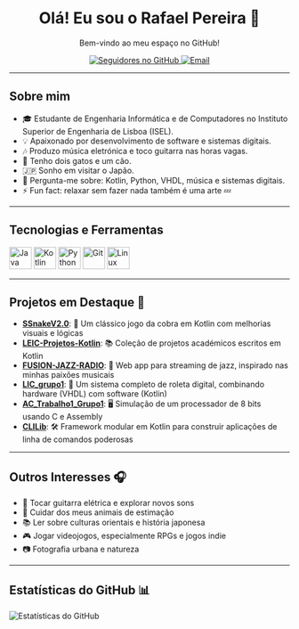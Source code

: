 <h1 align="center">Olá! Eu sou o Rafael Pereira 👋</h1>
<p align="center">Bem-vindo ao meu espaço no GitHub!</p>

<p align="center">
  <a href="https://github.com/RafaPear/">
    <img src="https://img.shields.io/github/followers/RafaPear?label=Seguir&style=social" alt="Seguidores no GitHub">
  </a>
  <a href="mailto:rafapear@outlook.pt">
    <img src="https://img.shields.io/badge/Email-rafapear@outlook.pt-red" alt="Email">
  </a>
</p>

---

## Sobre mim
- 🎓 Estudante de Engenharia Informática e de Computadores no Instituto Superior de Engenharia de Lisboa (ISEL).
- 💡 Apaixonado por desenvolvimento de software e sistemas digitais.
- 🎶 Produzo música eletrónica e toco guitarra nas horas vagas.
- 🐾 Tenho dois gatos e um cão.
- 🇯🇵 Sonho em visitar o Japão.
- 💬 Pergunta-me sobre: Kotlin, Python, VHDL, música e sistemas digitais.
- ⚡ Fun fact: relaxar sem fazer nada também é uma arte 💤

---

## Tecnologias e Ferramentas

<p align="left">
  <img src="https://cdn.jsdelivr.net/gh/devicons/devicon/icons/java/java-original.svg" alt="Java" width="40" height="40"/>
  <img src="https://cdn.jsdelivr.net/gh/devicons/devicon/icons/kotlin/kotlin-original.svg" alt="Kotlin" width="40" height="40"/>
  <img src="https://cdn.jsdelivr.net/gh/devicons/devicon/icons/python/python-original.svg" alt="Python" width="40" height="40"/>
  <img src="https://cdn.jsdelivr.net/gh/devicons/devicon/icons/git/git-original.svg" alt="Git" width="40" height="40"/>
  <img src="https://cdn.jsdelivr.net/gh/devicons/devicon/icons/linux/linux-original.svg" alt="Linux" width="40" height="40"/>
</p>

---

## Projetos em Destaque 🚀

- [**SSnakeV2.0**](https://github.com/RafaPear/SSnakeV2.0): 🐍 Um clássico jogo da cobra em Kotlin com melhorias visuais e lógicas
- [**LEIC-Projetos-Kotlin**](https://github.com/RafaPear/LEIC-Projetos-Kotlin): 📚 Coleção de projetos académicos escritos em Kotlin
- [**FUSION-JAZZ-RADIO**](https://github.com/RafaPear/FUSION-JAZZ-RADIO): 🎷 Web app para streaming de jazz, inspirado nas minhas paixões musicais
- [**LIC_grupo1**](https://github.com/RafaPear/LIC_grupo1): 🎰 Um sistema completo de roleta digital, combinando hardware (VHDL) com software (Kotlin)
- [**AC_Trabalho1_Grupo1**](https://github.com/RafaPear/AC_Trabalho1_Grupo1): 🖥️ Simulação de um processador de 8 bits usando C e Assembly
- [**CLILib**](https://github.com/RafaPear/CLILib): 🛠️ Framework modular em Kotlin para construir aplicações de linha de comandos poderosas

---

## Outros Interesses 🎧

- 🎸 Tocar guitarra elétrica e explorar novos sons
- 🐾 Cuidar dos meus animais de estimação
- 📚 Ler sobre culturas orientais e história japonesa
- 🎮 Jogar videojogos, especialmente RPGs e jogos indie
- 📷 Fotografia urbana e natureza

---

## Estatísticas do GitHub 📊

<p align="left">
  <img src="https://github-readme-stats.vercel.app/api?username=RafaPear&show_icons=true&theme=github_dark" alt="Estatísticas do GitHub">
</p>
